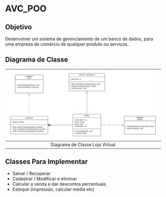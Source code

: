 # AVC_POO

## Objetivo

Desenvolver um sistema de gerenciamento de um banco de dados, para uma empresa de comércio de qualquer produto ou serviços.

## Diagrama de Classe

|![diagrama_loja](/diagrama_loja_virtual.png)|
| :--: |
| Diagrama de Classe Loja Virtual |

## Classes Para Implementar

- Salvar / Recuperar
- Cadastrar / Modificar e eliminar
- Calcular a venda e dar descontos percentuais
- Estoque (impressão, calcular media etc)

